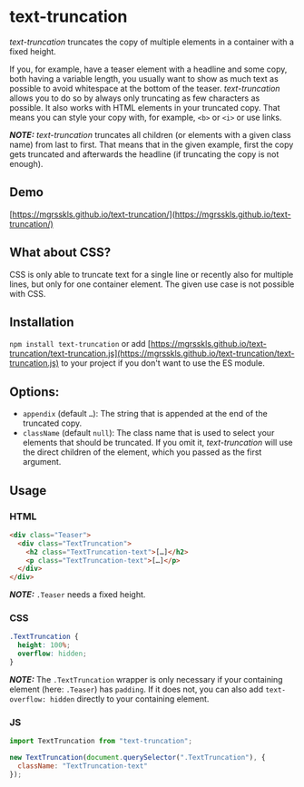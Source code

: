 # text-truncation

_text-truncation_ truncates the copy of multiple elements in a container with a fixed height.

If you, for example, have a teaser element with a headline and some copy, both having a variable length, you usually want to show as much text as possible to avoid whitespace at the bottom of the teaser. _text-truncation_ allows you to do so by always only truncating as few characters as possible.
It also works with HTML elements in your truncated copy. That means you can style your copy with, for example, `<b>` or `<i>` or use links.

**_NOTE:_** _text-truncation_ truncates all children (or elements with a given class name) from last to first. That means that in the given example, first the copy gets truncated and afterwards the headline (if truncating the copy is not enough).

## Demo

[https://mgrsskls.github.io/text-truncation/](https://mgrsskls.github.io/text-truncation/)

## What about CSS?

CSS is only able to truncate text for a single line or recently also for multiple lines, but only for one container element. The given use case is not possible with CSS.

## Installation

`npm install text-truncation` or add [https://mgrsskls.github.io/text-truncation/text-truncation.js](https://mgrsskls.github.io/text-truncation/text-truncation.js) to your project if you don't want to use the ES module.

## Options:

- `appendix` (default `…`): The string that is appended at the end of the truncated copy.
- `className` (default `null`): The class name that is used to select your elements that should be truncated. If you omit it, _text-truncation_ will use the direct children of the element, which you passed as the first argument.

## Usage

### HTML

```html
<div class="Teaser">
  <div class="TextTruncation">
    <h2 class="TextTruncation-text">[…]</h2>
    <p class="TextTruncation-text">[…]</p>
  </div>
</div>
```

**_NOTE:_** `.Teaser` needs a fixed height.

### CSS

```CSS
.TextTruncation {
  height: 100%;
  overflow: hidden;
}
```

**_NOTE:_** The `.TextTruncation` wrapper is only necessary if your containing element (here: `.Teaser`) has `padding`. If it does not, you can also add `text-overflow: hidden` directly to your containing element.

### JS

```javascript
import TextTruncation from "text-truncation";

new TextTruncation(document.querySelector(".TextTruncation"), {
  className: "TextTruncation-text"
});
```
